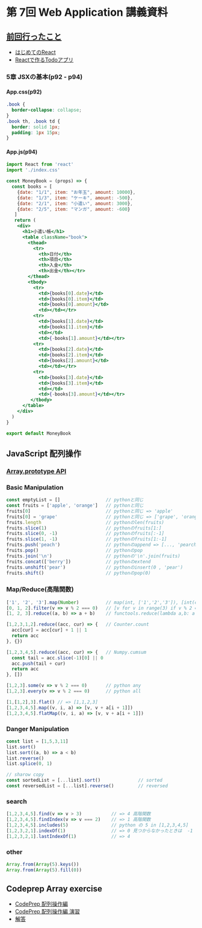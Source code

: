 # 第 7回 Web Application 講義資料

## [前回行ったこと](./lecture20201210.md)

- [はじめてのReact](https://codeprep.jp/books/104)
- [Reactで作るTodoアプリ](https://codeprep.jp/books/116)

### 5章 JSXの基本(p92 - p94)

#### App.css(p92)

```css
.book {
  border-collapse: collapse;
}
.book th, .book td {
  border: solid 1px;
  padding: 1px 15px;
}
```

#### App.js(p94)

```jsx
import React from 'react' 
import './index.css'

const MoneyBook = (props) => {
  const books = [
    {date: "1/1", item: "お年玉", amount: 10000},
    {date: "1/3", item: "ケーキ", amount: -500},
    {date: "2/1", item: "小遣い", amount: 3000},
    {date: "2/5", item: "マンガ", amount: -600}
   ]
   return (
    <div>
      <h1>小遣い帳</h1>
      <table className="book">
        <thead>
          <tr>
            <th>日付</th>
            <th>項目</th>
            <th>入金</th>
            <th>出金</th></tr>
        </thead>
        <tbody>
          <tr>
            <td>{books[0].date}</td>
            <td>{books[0].item}</td>
            <td>{books[0].amount}</td>
            <td></td></tr>
          <tr>
            <td>{books[1].date}</td>
            <td>{books[1].item}</td>
            <td></td>
            <td>{-books[1].amount}</td></tr>
          <tr>
            <td>{books[2].date}</td>
            <td>{books[2].item}</td>
            <td>{books[2].amount}</td>
            <td></td></tr>
          <tr>
            <td>{books[3].date}</td>
            <td>{books[3].item}</td>
            <td></td>
            <td>{-books[3].amount}</td></tr>
         </tbody>
      </table>
    </div>
  )
}

export default MoneyBook
```

## JavaScript 配列操作

### [Array.prototype API](https://developer.mozilla.org/ja/docs/Web/JavaScript/Reference/Global_Objects/Array)

### Basic Manipulation

```js
const emptyList = []                 // pythonと同じ
const fruits = ['apple', 'orange']   // pythonと同じ
fruits[0]                            // pythonと同じ => 'apple'
fruits[0] = 'grape'                  // pythonと同じ => ['grape', 'orange]
fruits.length                        // pythonのlen(fruits)
fruits.slice(1)                      // pythonのfruits[1:]
fruits.slice(0, -1)                  // pythonのfruits[:-1]
fruits.slice(1, -1)                  // pythonのfruits[1:-1]
fruits.push('peach')                 // pythonのappend => [..., 'pearch']
fruits.pop()                         // pythonのpop
fruits.join('\n')                    // pythonの'\n'.join(fruits)
fruits.concat(['berry'])             // pythonのextend
fruits.unshift('pear')               // pythonのinsert(0 , 'pear') 
fruits.shift()                       // pythonのpop(0)
```

### Map/Reduce(高階関数)

```js
['1', '2', '3'].map(Number)          // map(int, ['1','2','3']), [int(c) for c in '123']
[0, 1, 2].filter(v => v % 2 === 0)   // [v for v in range(3) if v % 2 == 0]
[1, 2, 3].reduce((a, b) => a + b)    // functools.reduce(lambda a,b: a + b, range(1, 4))

[1,2,3,1,2].reduce((acc, cur) => {   // Counter.count
  acc[cur] = acc[cur] + 1 || 1
  return acc
}, {})

[1,2,3,4,5].reduce((acc, cur) => {   // Numpy.cumsum
  const tail = acc.slice(-1)[0] || 0
  acc.push(tail + cur)
  return acc    
}, [])

[1,2,3].some(v => v % 2 === 0)       // python any
[1,2,3].every(v => v % 2 === 0)      // python all

[1,[1,2],3].flat() // => [1,1,2,3]
[1,2,3,4,5].map((v, i, a) => [v, v + a[i + 1]])
[1,2,3,4,5].flatMap((v, i, a) => [v, v + a[i + 1]])

```

### Danger Manipulation

```js
const list = [1,5,3,11]
list.sort()
list.sort((a, b) => a < b)
list.reverse()
list.splice(0, 1)

// sharow copy
const sortedList = [...list].sort()              // sorted
const reversedList = [...list].reverse()         // reversed
```

### search

```js
[1,2,3,4,5].find(v => v > 3)           // => 4 高階関数
[1,2,3,4,5].findIndex(v => v === 2)    // => 1 高階関数
[1,2,3,4,5].includes(5)                // python の 5 in [1,2,3,4,5]
[1,2,3,2,1].indexOf(1)                 // => 0 見つからなかったときは  -1
[1,2,3,2,1].lastIndexOf(1)             // => 4 
```

### other

```js
Array.from(Array(5).keys())
Array.from(Array(5).fill(0))

```

## Codeprep Array exercise

- [CodePrep 配列操作編](https://codeprep.jp/books/54)
- [CodePrep 配列操作編 演習](https://codeprep.jp/books/105)
- [解答](./codeprep_array.md)
